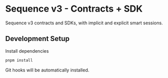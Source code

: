 # Sequence v3 - Contracts + SDK

Sequence v3 contracts and SDKs, with implicit and explicit smart sessions.

## Development Setup

Install dependencies

```sh
pnpm install
```

Git hooks will be automatically installed.
